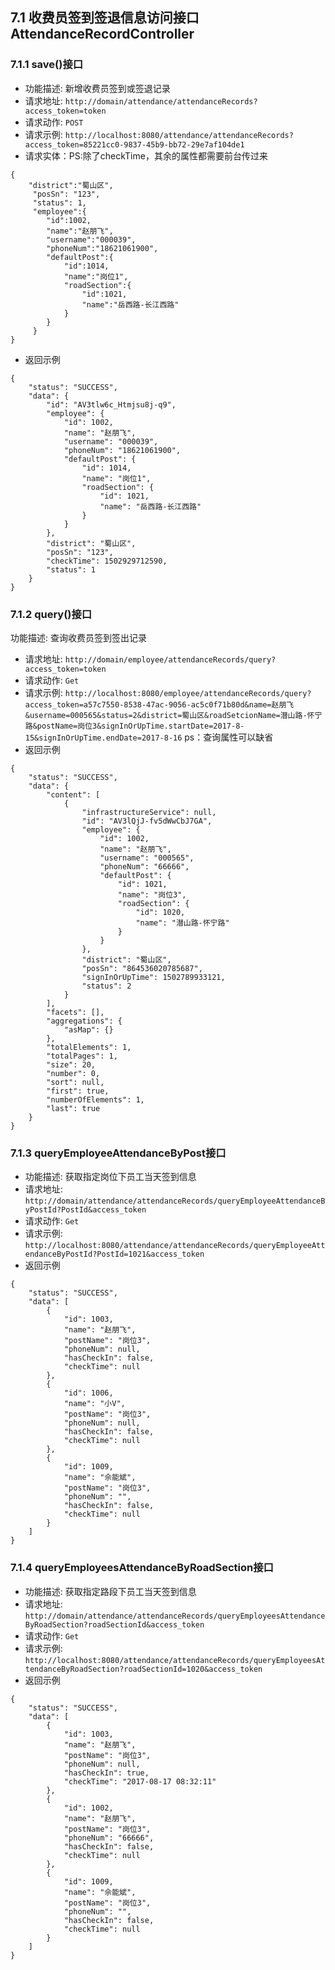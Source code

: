 ## 7.1 收费员签到签退信息访问接口AttendanceRecordController
### 7.1.1 save()接口
- 功能描述: 新增收费员签到或签退记录
- 请求地址: `http://domain/attendance/attendanceRecords?access_token=token`
- 请求动作: `POST`
- 请求示例: `http://localhost:8080/attendance/attendanceRecords?access_token=85221cc0-9837-45b9-bb72-29e7af104de1`
- 请求实体：PS:除了checkTime，其余的属性都需要前台传过来
```$xslt
{
	"district":"蜀山区",
	 "posSn": "123",
     "status": 1,
     "employee":{
     	"id":1002,
     	"name":"赵朋飞",
     	"username":"000039",
        "phoneNum":"18621061900",
        "defaultPost":{
        	"id":1014,
        	"name":"岗位1",
        	"roadSection":{
        		"id":1021,
        		"name":"岳西路-长江西路"
        	}
        }
     }
}
```

- 返回示例
```$xslt
{
    "status": "SUCCESS",
    "data": {
        "id": "AV3tlw6c_Htmjsu8j-q9",
        "employee": {
            "id": 1002,
            "name": "赵朋飞",
            "username": "000039",
            "phoneNum": "18621061900",
            "defaultPost": {
                "id": 1014,
                "name": "岗位1",
                "roadSection": {
                    "id": 1021,
                    "name": "岳西路-长江西路"
                }
            }
        },
        "district": "蜀山区",
        "posSn": "123",
        "checkTime": 1502929712590,
        "status": 1
    }
}
```
### 7.1.2 query()接口
 功能描述: 查询收费员签到签出记录
- 请求地址: `http://domain/employee/attendanceRecords/query?access_token=token`
- 请求动作: `Get`
- 请求示例: `http://localhost:8080/employee/attendanceRecords/query?access_token=a57c7550-8538-47ac-9056-ac5c0f71b80d&name=赵朋飞&username=000565&status=2&district=蜀山区&roadSetcionName=潜山路-怀宁路&postName=岗位3&signInOrUpTime.startDate=2017-8-15&signInOrUpTime.endDate=2017-8-16`
           ps：查询属性可以缺省
- 返回示例
```$xslt
{
    "status": "SUCCESS",
    "data": {
        "content": [
            {
                "infrastructureService": null,
                "id": "AV3lQjJ-fv5dWwCbJ7GA",
                "employee": {
                    "id": 1002,
                    "name": "赵朋飞",
                    "username": "000565",
                    "phoneNum": "66666",
                    "defaultPost": {
                        "id": 1021,
                        "name": "岗位3",
                        "roadSection": {
                            "id": 1020,
                            "name": "潜山路-怀宁路"
                        }
                    }
                },
                "district": "蜀山区",
                "posSn": "864536020785687",
                "signInOrUpTime": 1502789933121,
                "status": 2
            }
        ],
        "facets": [],
        "aggregations": {
            "asMap": {}
        },
        "totalElements": 1,
        "totalPages": 1,
        "size": 20,
        "number": 0,
        "sort": null,
        "first": true,
        "numberOfElements": 1,
        "last": true
    }
}
```


### 7.1.3 queryEmployeeAttendanceByPost接口
- 功能描述: 获取指定岗位下员工当天签到信息
- 请求地址: `http://domain/attendance/attendanceRecords/queryEmployeeAttendanceByPostId?PostId&access_token`
- 请求动作: `Get`
- 请求示例: `http://localhost:8080/attendance/attendanceRecords/queryEmployeeAttendanceByPostId?PostId=1021&access_token`
- 返回示例
```
{
    "status": "SUCCESS",
    "data": [
        {
            "id": 1003,
            "name": "赵朋飞",
            "postName": "岗位3",
            "phoneNum": null,
            "hasCheckIn": false,
            "checkTime": null
        },
        {
            "id": 1006,
            "name": "小V",
            "postName": "岗位3",
            "phoneNum": null,
            "hasCheckIn": false,
            "checkTime": null
        },
        {
            "id": 1009,
            "name": "佘能斌",
            "postName": "岗位3",
            "phoneNum": "",
            "hasCheckIn": false,
            "checkTime": null
        }
    ]
}
```

### 7.1.4 queryEmployeesAttendanceByRoadSection接口
- 功能描述: 获取指定路段下员工当天签到信息
- 请求地址: `http://domain/attendance/attendanceRecords/queryEmployeesAttendanceByRoadSection?roadSectionId&access_token`
- 请求动作: `Get`
- 请求示例: `http://localhost:8080/attendance/attendanceRecords/queryEmployeesAttendanceByRoadSection?roadSectionId=1020&access_token`
- 返回示例
```
{
    "status": "SUCCESS",
    "data": [
        {
            "id": 1003,
            "name": "赵朋飞",
            "postName": "岗位3",
            "phoneNum": null,
            "hasCheckIn": true,
            "checkTime": "2017-08-17 08:32:11"
        },
        {
            "id": 1002,
            "name": "赵朋飞",
            "postName": "岗位3",
            "phoneNum": "66666",
            "hasCheckIn": false,
            "checkTime": null
        },
        {
            "id": 1009,
            "name": "佘能斌",
            "postName": "岗位3",
            "phoneNum": "",
            "hasCheckIn": false,
            "checkTime": null
        }
    ]
}
```
